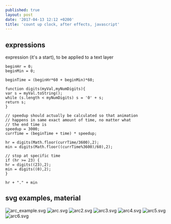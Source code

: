 ```yaml
---
published: true
layout: post
date: '2017-04-13 12:12 +0200'
title: 'count up clock, after effects, javascript'
---
```

## expressions

expression (it's a start), to be applied to a text layer

    beginHr = 0;
    beginMin = 0;
    
    beginTime = (beginHr*60 + beginMin)*60;
    
    function digits(myVal,myNumDigits){
    var s = myVal.toString();
    while (s.length < myNumDigits) s = '0' + s;
    return s;
    }
    
    // speedup should actually be calculated so that animation
    // happens in same exact amount of time, no matter what
    // the end time is
    speedup = 3000; 
    currTime = (beginTime + time) * speedup;
    
    hr = digits(Math.floor(currTime/3600),2);
    min = digits(Math.floor((currTime%3600)/60),2);
     
    // stop at specific time
    if (hr >= 23) {
    hr = digits((23),2);
    min = digits((0),2);
    }
    
    hr + "." + min
    
## svg examples, material
    
![arc_example.svg]({{site.baseurl}}/media/arc_example.svg)
![arc.svg]({{site.baseurl}}/media/arc.svg)
![arc2.svg]({{site.baseurl}}/media/arc2.svg)
![arc3.svg]({{site.baseurl}}/media/arc3.svg)
![arc4.svg]({{site.baseurl}}/media/arc4.svg)
![arc5.svg]({{site.baseurl}}/media/arc5.svg)
![arc6.svg]({{site.baseurl}}/media/arc6.svg)


